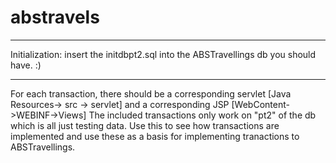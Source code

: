 # abstravels
<hr>
Initialization:
insert the initdbpt2.sql into the ABSTravellings db you should have. :)
<hr>
For each transaction, there should be a corresponding servlet [Java Resources-> src -> servlet]
and a corresponding JSP [WebContent->WEBINF->Views]
The included transactions only work on "pt2" of the db which is all just testing data. Use this to see how transactions are implemented and use these as a basis for implementing tranactions to ABSTravellings. 
